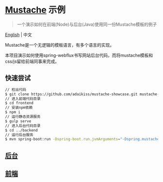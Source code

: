 # [Mustache](https://mustache.github.io/) 示例

> 一个演示如何在前端(Node)与后台(Java)使用同一份Mustache模板的例子

[English](/adaikiss/mustache-showcase/blob/master/README.md) | 中文

Mustache是一个无逻辑的模板语言，有多个语言的实现。

本项目演示如何使用spring-webflux书写网站后台代码，而将mustache模板和css/js留给前端同事来完成。

## 快速尝试
```bash
// 检出代码
$ git clone https://github.com/adaikiss/mustache-showcase.git mustache-showcase mustache-showcase
// 进入前端代码目录
$ cd frontend
// 安装npm依赖
$ npm i
// 运行静态资源服务
$ gulp serve
// 进入后台代码目录
$ cd ../backend
// 运行后台服务
$ mvn spring-boot:run -Dspring-boot.run.jvmArguments="-Dspring.mustache.prefix=file:..\\frontend\\template\\ -Dspring.profiles.active=dev" 
```

## [后台](backend/README.md)


## [前端](frontend/README.md)